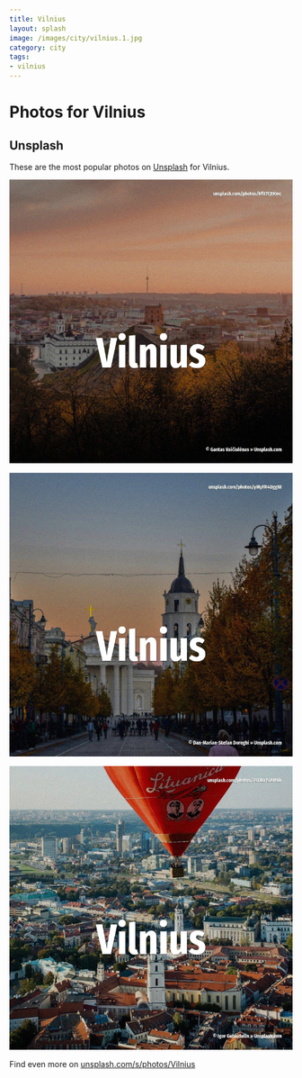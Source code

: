 ```yaml
---
title: Vilnius
layout: splash
image: /images/city/vilnius.1.jpg
category: city
tags:
- vilnius
---
```

# Photos for Vilnius

## Unsplash

These are the most popular photos on [Unsplash](https://unsplash.com) for Vilnius.

![Vilnius](/images/city/vilnius.1.jpg)

![Vilnius](/images/city/vilnius.2.jpg)

![Vilnius](/images/city/vilnius.3.jpg)

Find even more on [unsplash.com/s/photos/Vilnius](https://unsplash.com/s/photos/Vilnius)